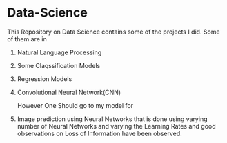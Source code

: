 # Data-Science
This Repository on Data Science contains some of the projects I did.
Some of them are in

1. Natural Language Processing
2. Some Claqssification Models
3. Regression Models
4. Convolutional Neural Network(CNN)

   However One Should go to my model for 
5. Image prediction using Neural Networks
   that is done using varying number of Neural Networks and varying the Learning Rates 
   and good observations on Loss of Information have been observed.
